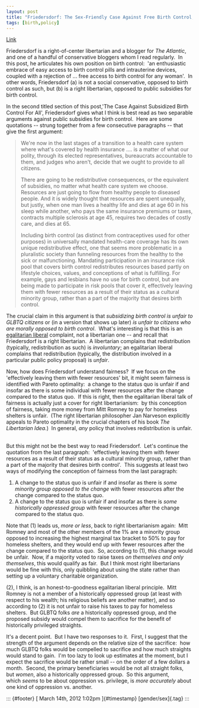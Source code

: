 ```yaml
---
layout: post
title: "Friedersdorf: The Sex-Friendly Case Against Free Birth Control, part I"
tags: [birth,policy]
---
```



[Link](http://www.theatlantic.com/politics/archive/2012/03/the-sex-friendly-case-against-free-birth-control/254281/)  

Friedersdorf is a right-of-center libertarian and a blogger for *The Atlantic*, and one of a handful of conservative bloggers whom I read regularly.  In this post, he articulates his own position on birth control:  'an enthusiastic embrace of easy access to birth control pills and intrauterine devices, coupled with a rejection of ... free access to birth control for any woman'.  In other words, Friedersdorf (a) is not a social conservative, opposed to birth control as such, but (b) is a right libertarian, opposed to public subsidies for birth control.  

In the second titled section of this post,'The Case Against Subsidized Birth Control For All', Friedersdorf gives what I think is best read as two separable arguments against public subsidies for birth control.  Here are some quotations -- strung together from a few consecutive paragraphs -- that give the first argument:  

> We're now in the last stages of a transition to a health care system where what's covered by health insurance .... is a matter of what our polity, through its elected representatives, bureaucrats accountable to them, and judges who aren't, decide that we ought to provide to all citizens.
>
> There are going to be redistributive consequences, or the equivalent of subsidies, no matter what health care system we choose. Resources are just going to flow from healthy people to diseased people. And it is widely thought that resources are spent unequally, but justly, when one man lives a healthy life and dies at age 60 in his sleep while another, who pays the same insurance premiums or taxes, contracts multiple sclerosis at age 45, requires two decades of costly care, and dies at 65.
>
> Including birth control (as distinct from contraceptives used for other purposes) in universally mandated health-care coverage has its own unique redistributive effect, one that seems more problematic in a pluralistic society than funneling resources from the healthy to the sick or malfunctioning. Mandating participation in an insurance risk pool that covers birth control redistributes resources based partly on lifestyle choices, values, and conceptions of what is fulfilling. For example, gays and lesbians have no use for birth control, but are being made to participate in risk pools that cover it, effectively leaving them with fewer resources as a result of their status as a cultural minority group, rather than a part of the majority that desires birth control.

The crucial claim in this argument is that *subsidizing birth control is unfair to GLBTQ citizens* or (in a version that shows up later) *is unfair to citizens who are morally opposed to birth control*.  What's interesting is that this is an [egalitarian liberal](http://plato.stanford.edu/entries/rawls/) complaint, not a libertarian one -- and recall that Friedersdorf is a right libertarian.  A libertarian complains that redistribution (typically, redistribution as such) is *involuntary*; an egalitarian liberal complains that redistribution (typically, the distribution involved in a particular public policy proposal) is *unfair*.  

Now, how does Friedersdorf understand fairness?  If we focus on the 'effectively leaving them with fewer resources' bit, it might seem fairness is identified with Pareto optimality:  a change to the status quo is unfair if and insofar as there is some individual with fewer resources after the change compared to the status quo.  If this is right, then the egalitarian liberal talk of fairness is actually just a cover for right libertarianism:  by this conception of fairness, taking more money from Mitt Romney to pay for homeless shelters is unfair.  (The right libertarian philosopher Jan Narveson explicitly appeals to Pareto optimality in the crucial chapters of his book *The Libertarian Idea*.)  In general, *any* policy that involves redistribution is unfair.  

But this might not be the best way to read Friedersdorf.  Let's continue the quotation from the last paragraph:  'effectively leaving them with fewer resources as a result of their status as a cultural minority group, rather than a part of the majority that desires birth control'.  This suggests at least two ways of modifying the conception of fairness from the last paragraph:  

1.  A change to the status quo is unfair if and insofar as there is *some minority group opposed to the change* with fewer resources after the change compared to the status quo.  
2.  A change to the status quo is unfair if and insofar as there is *some historically oppressed group* with fewer resources after the change compared to the status quo.  

Note that (1) leads us, *more or less*, back to right libertarianism again:  Mitt Romney and most of the other members of the 1% are a minority group opposed to increasing the highest marginal tax bracket to 50% to pay for homeless shelters, and they would end up with fewer resources after the change compared to the status quo.  So, according to (1), this change would be unfair.  Now, if a majority voted to raise taxes *on themselves and only themselves*, this would qualify as fair.  But I think most right libertarians would be fine with this, only quibbling about using the state rather than setting up a voluntary charitable organization. 

(2), I think, is an honest-to-goodness egalitarian liberal principle.  Mitt Romney is not a member of a historically oppressed group (at least with respect to his wealth; his religious beliefs are another matter), and so according to (2) it is not unfair to raise his taxes to pay for homeless shelters.  But GLBTQ folks *are* a historically oppressed group, and the proposed subsidy would compel them to sacrifice for the benefit of historically privileged straights.  

It's a decent point.  But I have two responses to it.  First, I suggest that the strength of the argument depends on the relative size of the sacrifice:  how much GLBTQ folks would be compelled to sacrifice and how much straights would stand to gain.  I'm too lazy to look up estimates at the moment, but I expect the sacrifice would be rather small -- on the order of a few dollars a month.  Second, the primary beneficiaries would be not all straight folks, but *women*, also a historically oppressed group.  So this argument, which *seems* to be about oppression vs. privilege, is *more accurately* about one kind of oppression vs. another.  

::: {#footer}
[ March 14th, 2012 1:02pm ]{#timestamp} [gender/sex]{.tag}
:::

